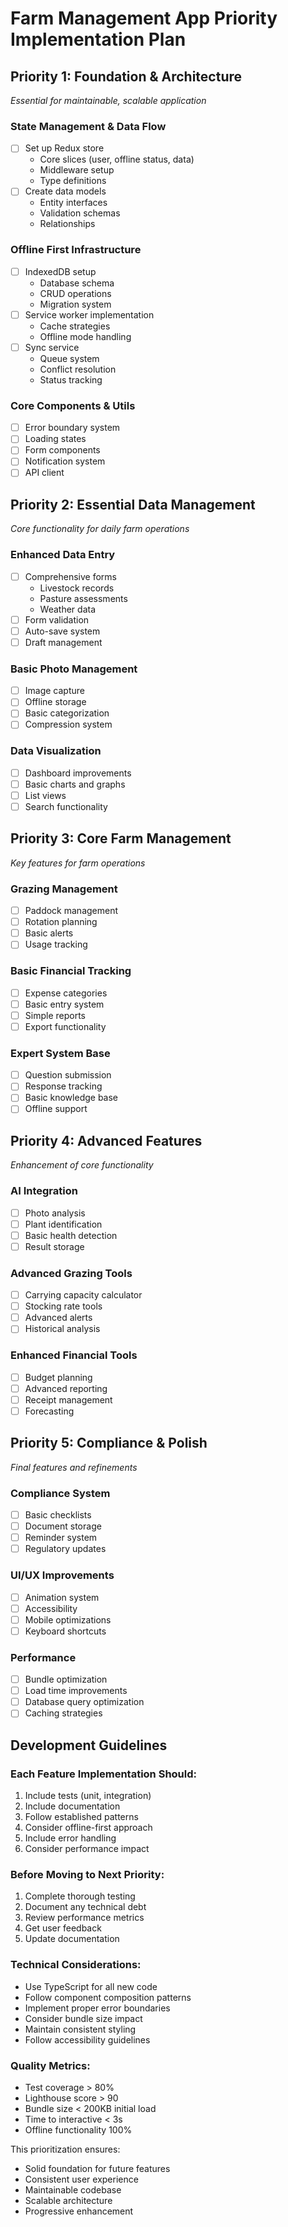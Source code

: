 # Farm Management App Priority Implementation Plan

## Priority 1: Foundation & Architecture
*Essential for maintainable, scalable application*

### State Management & Data Flow
- [ ] Set up Redux store
  - Core slices (user, offline status, data)
  - Middleware setup
  - Type definitions
- [ ] Create data models
  - Entity interfaces
  - Validation schemas
  - Relationships

### Offline First Infrastructure
- [ ] IndexedDB setup
  - Database schema
  - CRUD operations
  - Migration system
- [ ] Service worker implementation
  - Cache strategies
  - Offline mode handling
- [ ] Sync service
  - Queue system
  - Conflict resolution
  - Status tracking

### Core Components & Utils
- [ ] Error boundary system
- [ ] Loading states
- [ ] Form components
- [ ] Notification system
- [ ] API client

## Priority 2: Essential Data Management
*Core functionality for daily farm operations*

### Enhanced Data Entry
- [ ] Comprehensive forms
  - Livestock records
  - Pasture assessments
  - Weather data
- [ ] Form validation
- [ ] Auto-save system
- [ ] Draft management

### Basic Photo Management
- [ ] Image capture
- [ ] Offline storage
- [ ] Basic categorization
- [ ] Compression system

### Data Visualization
- [ ] Dashboard improvements
- [ ] Basic charts and graphs
- [ ] List views
- [ ] Search functionality

## Priority 3: Core Farm Management
*Key features for farm operations*

### Grazing Management
- [ ] Paddock management
- [ ] Rotation planning
- [ ] Basic alerts
- [ ] Usage tracking

### Basic Financial Tracking
- [ ] Expense categories
- [ ] Basic entry system
- [ ] Simple reports
- [ ] Export functionality

### Expert System Base
- [ ] Question submission
- [ ] Response tracking
- [ ] Basic knowledge base
- [ ] Offline support

## Priority 4: Advanced Features
*Enhancement of core functionality*

### AI Integration
- [ ] Photo analysis
- [ ] Plant identification
- [ ] Basic health detection
- [ ] Result storage

### Advanced Grazing Tools
- [ ] Carrying capacity calculator
- [ ] Stocking rate tools
- [ ] Advanced alerts
- [ ] Historical analysis

### Enhanced Financial Tools
- [ ] Budget planning
- [ ] Advanced reporting
- [ ] Receipt management
- [ ] Forecasting

## Priority 5: Compliance & Polish
*Final features and refinements*

### Compliance System
- [ ] Basic checklists
- [ ] Document storage
- [ ] Reminder system
- [ ] Regulatory updates

### UI/UX Improvements
- [ ] Animation system
- [ ] Accessibility
- [ ] Mobile optimizations
- [ ] Keyboard shortcuts

### Performance
- [ ] Bundle optimization
- [ ] Load time improvements
- [ ] Database query optimization
- [ ] Caching strategies

## Development Guidelines

### Each Feature Implementation Should:
1. Include tests (unit, integration)
2. Include documentation
3. Follow established patterns
4. Consider offline-first approach
5. Include error handling
6. Consider performance impact

### Before Moving to Next Priority:
1. Complete thorough testing
2. Document any technical debt
3. Review performance metrics
4. Get user feedback
5. Update documentation

### Technical Considerations:
- Use TypeScript for all new code
- Follow component composition patterns
- Implement proper error boundaries
- Consider bundle size impact
- Maintain consistent styling
- Follow accessibility guidelines

### Quality Metrics:
- Test coverage > 80%
- Lighthouse score > 90
- Bundle size < 200KB initial load
- Time to interactive < 3s
- Offline functionality 100%

This prioritization ensures:
- Solid foundation for future features
- Consistent user experience
- Maintainable codebase
- Scalable architecture
- Progressive enhancement
